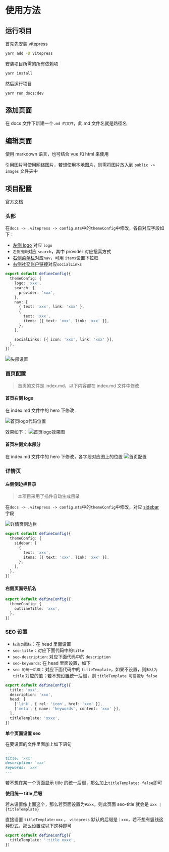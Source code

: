# 使用方法

## 运行项目

首先先安装 vitepress

```sh
yarn add -D vitepress
```

安装项目所需的所有依赖项

```sh
yarn install
```

然后运行项目

```sh
yarn run docs:dev
```

## 添加页面

在 docs 文件下新建一个`.md 的文件`，此 md 文件名就是路径名

## 编辑页面

使用 markdown 语言，也可结合 vue 和 html 来使用

引用图片可使用网络图片，若想使用本地图片，则需将图片放入到 `public -> images` 文件夹中

## 项目配置

[官方文档](https://vitepress.dev/zh/reference/default-theme-config)

### 头部

在`docs -> .vitepress -> config.mts`中的`themeConfig`中修改，各自对应字段如下：

- [左侧 logo](https://vitepress.dev/zh/reference/default-theme-config#logo) 对应 `logo`
- `左侧搜索`对应 `search`，其中 provider 对应搜索方式
- [右侧菜单栏](https://vitepress.dev/zh/reference/default-theme-config#nav)对应`nav`，可用 `items`设置下拉框
- [右侧社交账户链接](https://vitepress.dev/zh/reference/default-theme-config#sociallinks)对应`socialLinks`

```ts
export default defineConfig({
  themeConfig: {
    logo: 'xxx',
    search: {
      provider: 'xxx',
    },
    nav: [
      { text: 'xxx', link: 'xxx' },
      {
        text: 'xxx',
        items: [{ text: 'xxx', link: 'xxx' }],
      },
    ],

    socialLinks: [{ icon: 'xxx', link: 'xxx' }],
  },
})
```

![头部设置](/images/readme/head.png)

### 首页配置

> 首页的文件是 index.md，以下内容都在 index.md 文件中修改

#### 首页右侧 logo

在 index.md 文件中的 hero 下修改

![首页logo代码位置](/images/readme/logo-setting.png)

效果如下：
![首页logo效果图](/images/readme/logo-home-example.png)

#### 首页左侧文本部分

在 index.md 文件中的 hero 下修改，各字段对应图上的位置
![首页配置](/images/readme/index-setting.png)

### 详情页

#### 左侧侧边栏目录

> 本项目采用了插件自动生成目录

在`docs -> .vitepress -> config.mts`中的`themeConfig`中修改，对应 [sidebar](https://vitepress.dev/zh/reference/default-theme-config#sidebar) 字段

![详情页侧边栏](/images/readme/detail-sidebar.png)

```ts
export default defineConfig({
  themeConfig: {
    sidebar: [
      {
        text: 'xxx',
        items: [{ text: 'xxx', link: 'xxx' }],
      },
    ],
  },
})
```

#### 右侧页面导航名

```ts
export default defineConfig({
  themeConfig: {
    outlineTitle: 'xxx',
  },
})
```

### SEO 设置

- `标签页图标`：在 head 里面设置
- `seo-title`：对应下面代码中的`title`
- `seo-description`: 对应下面代码中的 `description`
- `seo-keywords`: 在 head 里面设置，如下
- `seo 的统一后缀`：对应下面代码中的 `titleTemplate`，如果不设置，则`默认为title` 对应的值；若不想设置统一后缀，则 `titleTemplate 可设置为 false`

```ts
export default defineConfig({
  title: 'xxx',
  description: 'xxx',
  head: [
    ['link', { rel: 'icon', href: 'xxx' }],
    ['meta', { name: 'keywords', content: 'xxx' }],
  ],
  titleTemplate: 'xxxx',
})
```

**单个页面设置 seo**

在要设置的文件里面加上如下语句

```md
---
title: 'xxx'
description: 'xxx'
keywords: 'xxx'
---
```

若不想在某一个页面显示 title 的统一后缀，那么加上`titleTemplate: false`即可

**使用统一 title 后缀**

若未设置像上面这个，那么若页面设置为`#xxx`，则此页面 seo-title 就会是 `xxx | {titleTemplate}`

直接设置 `titleTemplate:xxx` ， `vitepress` 默认的后缀是`｜xxx`，若不想有竖线这种形式，那么设置成以下这种即可

```ts
export default defineConfig({
  titleTemplate: ':title xxxx',
})
```
